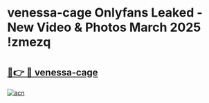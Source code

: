 # venessa-cage Onlyfans Leaked - New Video & Photos March 2025 !zmezq

# <h2><a href="https://upcjr4.iuczelnia.edu.pl?title=venessa-cage&ref=zmezq">🔗👉 🔴 venessa-cage</a></h2>

[![acn](https://github.com/user-attachments/assets/0f9c940e-d8b0-45ae-aac7-cd30a18b3e1c)](https://upcjr4.iuczelnia.edu.pl?title=venessa-cage&ref=zmezq)

